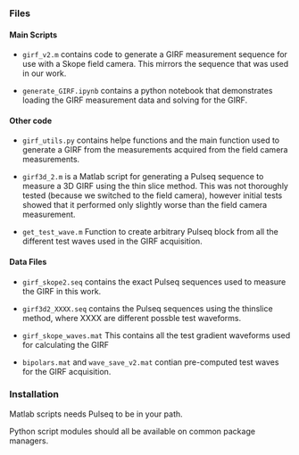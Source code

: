 ### Files

#### Main Scripts

- `girf_v2.m` contains code to generate a GIRF measurement sequence for use with a Skope field camera.  This mirrors the sequence that was used in our work.

- `generate_GIRF.ipynb` contains a python notebook that demonstrates loading the GIRF measurement data and solving for the GIRF.


#### Other code

- `girf_utils.py` contains helpe functions and the main function used to generate a GIRF from the measurements acquired from the field camera measurements.

- `girf3d_2.m` is a Matlab script for generating a Pulseq sequence to measure a 3D GIRF using the thin slice method.  This was not thoroughly tested (because we switched to the field camera), however initial tests showed that it performed only slightly worse than the field camera measurement. 

- `get_test_wave.m` Function to create arbitrary Pulseq block from all the different test waves used in the GIRF acquisition.




#### Data Files

- `girf_skope2.seq` contains the exact Pulseq sequences used to measure the GIRF in this work.

- `girf3d2_XXXX.seq` contains the Pulseq sequences using the thinslice method, where XXXX are different possble test waveforms.

- `girf_skope_waves.mat` This contains all the test gradient waveforms used for calculating the GIRF

- `bipolars.mat` and `wave_save_v2.mat` contian pre-computed test waves for the GIRF acquisition.



### Installation

Matlab scripts needs Pulseq to be in your path.

Python script modules should all be available on common package managers.
